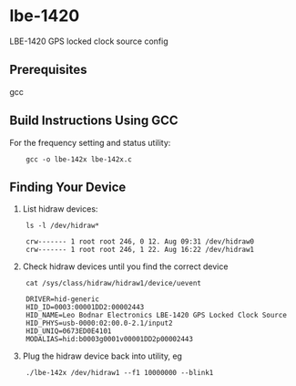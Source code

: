# lbe-1420
LBE-1420 GPS locked clock source config

## Prerequisites ##

gcc


## Build Instructions Using GCC ##

For the frequency setting and status utility:
```
    gcc -o lbe-142x lbe-142x.c
```

## Finding Your Device ##

1. List hidraw devices:
```
    ls -l /dev/hidraw*

    crw------- 1 root root 246, 0 12. Aug 09:31 /dev/hidraw0
    crw------- 1 root root 246, 1 22. Aug 16:22 /dev/hidraw1
```

2. Check hidraw devices until you find the correct device
```
    cat /sys/class/hidraw/hidraw1/device/uevent

    DRIVER=hid-generic
    HID_ID=0003:00001DD2:00002443
    HID_NAME=Leo Bodnar Electronics LBE-1420 GPS Locked Clock Source
    HID_PHYS=usb-0000:02:00.0-2.1/input2
    HID_UNIQ=0673ED0E4101
    MODALIAS=hid:b0003g0001v00001DD2p00002443
```
3. Plug the hidraw device back into utility, eg
```
    ./lbe-142x /dev/hidraw1 --f1 10000000 --blink1
```
